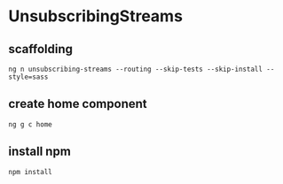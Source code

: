 # UnsubscribingStreams

## scaffolding

```shell
ng n unsubscribing-streams --routing --skip-tests --skip-install --style=sass
```

## create home component

```
ng g c home
```

## install npm

```shell
npm install
```
